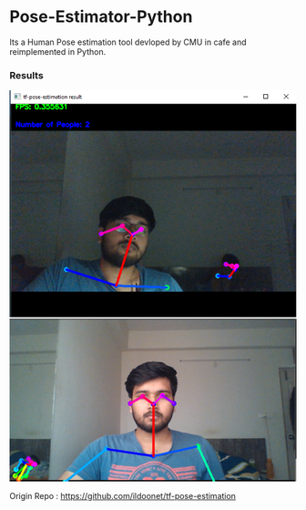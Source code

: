 # Pose-Estimator-Python
Its a Human Pose estimation tool devloped by CMU in cafe and reimplemented in Python.

### Results

<img src="dark_pose2.PNG">

<img src="pose_test.PNG">

Origin Repo : https://github.com/ildoonet/tf-pose-estimation
